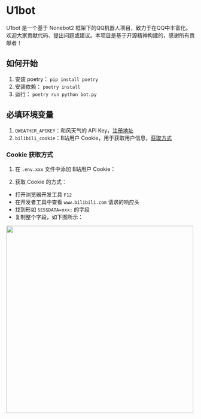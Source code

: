 # U1bot

U1bot 是一个基于 Nonebot2 框架下的QQ机器人项目，致力于在QQ中丰富化。欢迎大家贡献代码、提出问题或建议。本项目是基于开源精神构建的，感谢所有贡献者！


## 如何开始

1. 安装 poetry： `pip install poetry`
2. 安装依赖： `poetry install`
3. 运行： `poetry run python bot.py`


## 必填环境变量

1. `QWEATHER_APIKEY`：和风天气的 API Key，[注册地址](https://dev.qweather.com/)
2. `bilibili_cookie`：B站用户 Cookie，用于获取用户信息，[获取方式](#cookie-获取方式)


### Cookie 获取方式

1. 在 `.env.xxx` 文件中添加 B站用户 Cookie：

2. 获取 Cookie 的方式：

- 打开浏览器开发工具 `F12`
- 在开发者工具中查看 `www.bilibili.com` 请求的响应头
- 找到形如 `SESSDATA=xxx;` 的字段
- 复制整个字段，如下图所示：

<div align="left">
  <img src="https://s2.loli.net/2022/07/19/AIBmd2Z9V5YwlkF.png" width="500" />
</div>
